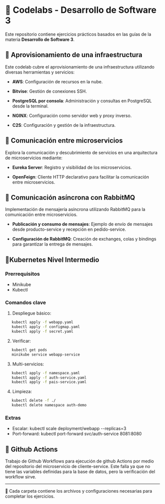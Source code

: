 

# 📂 Codelabs - Desarrollo de Software 3

  

Este repositorio contiene ejercicios prácticos basados en las guías de la materia **Desarrollo de Software 3**.

  

## 📁 Aprovisionamiento de una infraestructura

Este codelab cubre el aprovisionamiento de una infraestructura utilizando diversas herramientas y servicios:

-  **AWS**: Configuración de recursos en la nube.

-  **Bitvise**: Gestión de conexiones SSH.

-  **PostgreSQL por consola**: Administración y consultas en PostgreSQL desde la terminal.

-  **NGINX**: Configuración como servidor web y proxy inverso.

-  **C2S**: Configuración y gestión de la infraestructura.

  

## 📁 Comunicación entre microservicios

Explora la comunicación y descubrimiento de servicios en una arquitectura de microservicios mediante:

-  **Eureka Server**: Registro y visibilidad de los microservicios.

-  **OpenFeign**: Cliente HTTP declarativo para facilitar la comunicación entre microservicios.

  

## 📁 Comunicación asíncrona con RabbitMQ

Implementación de mensajería asíncrona utilizando RabbitMQ para la comunicación entre microservicios.

-  **Publicación y consumo de mensajes**: Ejemplo de envío de mensajes desde producto-service y recepción en pedido-service.

-  **Configuración de RabbitMQ**: Creación de exchanges, colas y bindings para garantizar la entrega de mensajes.

 ## 📁Kubernetes Nivel Intermedio

### Prerrequisitos
- Minikube
- Kubectl

### Comandos clave

1. Despliegue básico:
```bash
   kubectl apply -f webapp.yaml
   kubectl apply -f configmap.yaml
   kubectl apply -f secret.yaml
   ```

2. Verificar:
```bash
   kubectl get pods
   minikube service webapp-service
   ```

3. Multi-servicios:
```bash
   kubectl apply -f namespace.yaml
   kubectl apply -f auth-service.yaml
   kubectl apply -f pais-service.yaml
   ```

4. Limpieza:
```bash
   kubectl delete -f ./
   kubectl delete namespace auth-demo
   ```

### Extras
- Escalar: kubectl scale deployment/webapp --replicas=3
- Port-forward: kubectl port-forward svc/auth-service 8081:8080
  

 ## 📁 Github Actions


Trabajo de Github Workflows para ejecución de github Actions por medio del repositorio del microservicio de cliente-service. Este falla ya que no tiene las variables definidas para la base de datos, pero la verificación del workflow sirve.

----
🚀 Cada carpeta contiene los archivos y configuraciones necesarias para completar los ejercicios.
